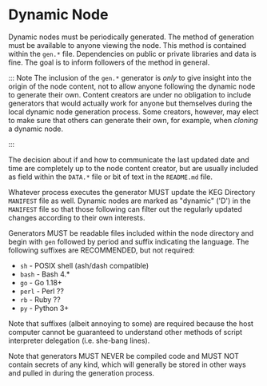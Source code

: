 # Dynamic Node

Dynamic nodes must be periodically generated. The method of generation must be available to anyone viewing the node. This method is contained within the `gen.*` file. Dependencies on public or private libraries and data is fine. The goal is to inform followers of the method in general.

::: Note
The inclusion of the `gen.*` generator is *only* to give insight into the origin of the node content, not to allow anyone following the dynamic node to generate their own. Content creators are under no obligation to include generators that would actually work for anyone but themselves during the local dynamic node generation process. Some creators, however, may elect to make sure that others can generate their own, for example, when *cloning* a dynamic node.

:::

The decision about if and how to communicate the last updated date and time are completely up to the node content creator, but are usually included as field within the `DATA.*` file or bit of text in the `README.md` file.

Whatever process executes the generator MUST update the KEG Directory `MANIFEST` file as well. Dynamic nodes are marked as "dynamic" ('D')  in the `MANIFEST` file so that those following can filter out the regularly updated changes according to their own interests.

Generators MUST be readable files included within the node directory and begin with `gen` followed by period and suffix indicating the language. The following suffixes are RECOMMENDED, but not required:

* `sh` - POSIX shell (ash/dash compatible)
* `bash` - Bash 4.*
* `go` - Go 1.18+
* `perl` - Perl ??
* `rb` - Ruby ??
* `py` - Python 3+

Note that suffixes (albeit annoying to some) are required because the host computer cannot be guaranteed to understand other methods of script interpreter delegation (i.e. she-bang lines).

Note that generators MUST NEVER be compiled code and MUST NOT contain secrets of any kind, which will generally be stored in other ways and pulled in during the generation process.
